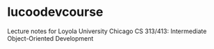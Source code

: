 lucoodevcourse
==============

Lecture notes for Loyola University Chicago CS 313/413: Intermediate Object-Oriented Development
